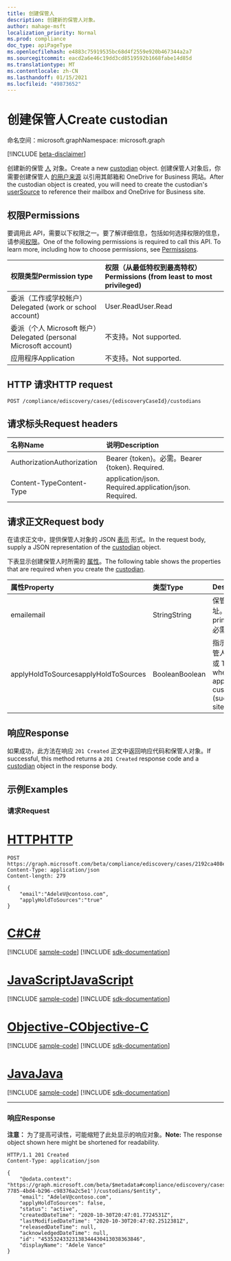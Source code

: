 ```yaml
---
title: 创建保管人
description: 创建新的保管人对象。
author: mahage-msft
localization_priority: Normal
ms.prod: compliance
doc_type: apiPageType
ms.openlocfilehash: e4883c75919535bc68d4f2559e920b467344a2a7
ms.sourcegitcommit: eacd2a6e46c19dd3cd8519592b1668fabe14d85d
ms.translationtype: MT
ms.contentlocale: zh-CN
ms.lasthandoff: 01/15/2021
ms.locfileid: "49873652"
---
```

# <a name="create-custodian"></a><span data-ttu-id="ebee4-103">创建保管人</span><span class="sxs-lookup"><span data-stu-id="ebee4-103">Create custodian</span></span>

<span data-ttu-id="ebee4-104">命名空间：microsoft.graph</span><span class="sxs-lookup"><span data-stu-id="ebee4-104">Namespace: microsoft.graph</span></span>

[!INCLUDE [beta-disclaimer](../../includes/beta-disclaimer.md)]

<span data-ttu-id="ebee4-105">创建新的保管 [人](../resources/custodian.md) 对象。</span><span class="sxs-lookup"><span data-stu-id="ebee4-105">Create a new [custodian](../resources/custodian.md) object.</span></span> <span data-ttu-id="ebee4-106">创建保管人对象后，你需要创建保管人 [的用户来源](../resources/usersource.md) 以引用其邮箱和 OneDrive for Business 网站。</span><span class="sxs-lookup"><span data-stu-id="ebee4-106">After the custodian object is created, you will need to create the custodian's [userSource](../resources/usersource.md) to reference their mailbox and OneDrive for Business site.</span></span>

## <a name="permissions"></a><span data-ttu-id="ebee4-107">权限</span><span class="sxs-lookup"><span data-stu-id="ebee4-107">Permissions</span></span>

<span data-ttu-id="ebee4-p102">要调用此 API，需要以下权限之一。要了解详细信息，包括如何选择权限的信息，请参阅[权限](/graph/permissions-reference)。</span><span class="sxs-lookup"><span data-stu-id="ebee4-p102">One of the following permissions is required to call this API. To learn more, including how to choose permissions, see [Permissions](/graph/permissions-reference).</span></span>

|<span data-ttu-id="ebee4-110">权限类型</span><span class="sxs-lookup"><span data-stu-id="ebee4-110">Permission type</span></span>|<span data-ttu-id="ebee4-111">权限（从最低特权到最高特权）</span><span class="sxs-lookup"><span data-stu-id="ebee4-111">Permissions (from least to most privileged)</span></span>|
|:---|:---|
|<span data-ttu-id="ebee4-112">委派（工作或学校帐户）</span><span class="sxs-lookup"><span data-stu-id="ebee4-112">Delegated (work or school account)</span></span>|<span data-ttu-id="ebee4-113">User.Read</span><span class="sxs-lookup"><span data-stu-id="ebee4-113">User.Read</span></span>|
|<span data-ttu-id="ebee4-114">委派（个人 Microsoft 帐户）</span><span class="sxs-lookup"><span data-stu-id="ebee4-114">Delegated (personal Microsoft account)</span></span>|<span data-ttu-id="ebee4-115">不支持。</span><span class="sxs-lookup"><span data-stu-id="ebee4-115">Not supported.</span></span>|
|<span data-ttu-id="ebee4-116">应用程序</span><span class="sxs-lookup"><span data-stu-id="ebee4-116">Application</span></span>|<span data-ttu-id="ebee4-117">不支持。</span><span class="sxs-lookup"><span data-stu-id="ebee4-117">Not supported.</span></span>|

## <a name="http-request"></a><span data-ttu-id="ebee4-118">HTTP 请求</span><span class="sxs-lookup"><span data-stu-id="ebee4-118">HTTP request</span></span>

<!-- {
  "blockType": "ignored"
}
-->

``` http
POST /compliance/ediscovery/cases/{ediscoveryCaseId}/custodians
```

## <a name="request-headers"></a><span data-ttu-id="ebee4-119">请求标头</span><span class="sxs-lookup"><span data-stu-id="ebee4-119">Request headers</span></span>

|<span data-ttu-id="ebee4-120">名称</span><span class="sxs-lookup"><span data-stu-id="ebee4-120">Name</span></span>|<span data-ttu-id="ebee4-121">说明</span><span class="sxs-lookup"><span data-stu-id="ebee4-121">Description</span></span>|
|:---|:---|
|<span data-ttu-id="ebee4-122">Authorization</span><span class="sxs-lookup"><span data-stu-id="ebee4-122">Authorization</span></span>|<span data-ttu-id="ebee4-p103">Bearer {token}。必需。</span><span class="sxs-lookup"><span data-stu-id="ebee4-p103">Bearer {token}. Required.</span></span>|
|<span data-ttu-id="ebee4-125">Content-Type</span><span class="sxs-lookup"><span data-stu-id="ebee4-125">Content-Type</span></span>|<span data-ttu-id="ebee4-p104">application/json. Required.</span><span class="sxs-lookup"><span data-stu-id="ebee4-p104">application/json. Required.</span></span>|

## <a name="request-body"></a><span data-ttu-id="ebee4-128">请求正文</span><span class="sxs-lookup"><span data-stu-id="ebee4-128">Request body</span></span>

<span data-ttu-id="ebee4-129">在请求正文中，提供保管人对象的 JSON [表示](../resources/custodian.md) 形式。</span><span class="sxs-lookup"><span data-stu-id="ebee4-129">In the request body, supply a JSON representation of the [custodian](../resources/custodian.md) object.</span></span>

<span data-ttu-id="ebee4-130">下表显示创建保管人时所需的 [属性](../resources/custodian.md)。</span><span class="sxs-lookup"><span data-stu-id="ebee4-130">The following table shows the properties that are required when you create the [custodian](../resources/custodian.md).</span></span>

|<span data-ttu-id="ebee4-131">属性</span><span class="sxs-lookup"><span data-stu-id="ebee4-131">Property</span></span>|<span data-ttu-id="ebee4-132">类型</span><span class="sxs-lookup"><span data-stu-id="ebee4-132">Type</span></span>|<span data-ttu-id="ebee4-133">Description</span><span class="sxs-lookup"><span data-stu-id="ebee4-133">Description</span></span>|
|:---|:---|:---|
|<span data-ttu-id="ebee4-134">email</span><span class="sxs-lookup"><span data-stu-id="ebee4-134">email</span></span>|<span data-ttu-id="ebee4-135">String</span><span class="sxs-lookup"><span data-stu-id="ebee4-135">String</span></span>|<span data-ttu-id="ebee4-136">保管人的主 SMTP 地址。</span><span class="sxs-lookup"><span data-stu-id="ebee4-136">Custodian's primary SMTP address.</span></span> <span data-ttu-id="ebee4-137">必需。</span><span class="sxs-lookup"><span data-stu-id="ebee4-137">Required.</span></span>|
|<span data-ttu-id="ebee4-138">applyHoldToSources</span><span class="sxs-lookup"><span data-stu-id="ebee4-138">applyHoldToSources</span></span>|<span data-ttu-id="ebee4-139">Boolean</span><span class="sxs-lookup"><span data-stu-id="ebee4-139">Boolean</span></span>|<span data-ttu-id="ebee4-140">指示是否将保留应用于保管人的来源 (邮箱、网站或 Teams) 。</span><span class="sxs-lookup"><span data-stu-id="ebee4-140">Indicates whether a hold is applied to the custodian's sources (such as mailboxes, sites, or Teams).</span></span>|

## <a name="response"></a><span data-ttu-id="ebee4-141">响应</span><span class="sxs-lookup"><span data-stu-id="ebee4-141">Response</span></span>

<span data-ttu-id="ebee4-142">如果成功，此方法在响应 `201 Created` 正文中返回响应代码[](../resources/custodian.md)和保管人对象。</span><span class="sxs-lookup"><span data-stu-id="ebee4-142">If successful, this method returns a `201 Created` response code and a [custodian](../resources/custodian.md) object in the response body.</span></span>

## <a name="examples"></a><span data-ttu-id="ebee4-143">示例</span><span class="sxs-lookup"><span data-stu-id="ebee4-143">Examples</span></span>

### <a name="request"></a><span data-ttu-id="ebee4-144">请求</span><span class="sxs-lookup"><span data-stu-id="ebee4-144">Request</span></span>


# <a name="http"></a>[<span data-ttu-id="ebee4-145">HTTP</span><span class="sxs-lookup"><span data-stu-id="ebee4-145">HTTP</span></span>](#tab/http)
<!-- {
  "blockType": "request",
  "name": "create_custodian_from_"
}
-->

``` http
POST https://graph.microsoft.com/beta/compliance/ediscovery/cases/2192ca408ea2410eba3bec8ae873be6b/custodians
Content-Type: application/json
Content-length: 279

{
    "email":"AdeleV@contoso.com",
    "applyHoldToSources":"true"
}
```
# <a name="c"></a>[<span data-ttu-id="ebee4-146">C#</span><span class="sxs-lookup"><span data-stu-id="ebee4-146">C#</span></span>](#tab/csharp)
[!INCLUDE [sample-code](../includes/snippets/csharp/create-custodian-from--csharp-snippets.md)]
[!INCLUDE [sdk-documentation](../includes/snippets/snippets-sdk-documentation-link.md)]

# <a name="javascript"></a>[<span data-ttu-id="ebee4-147">JavaScript</span><span class="sxs-lookup"><span data-stu-id="ebee4-147">JavaScript</span></span>](#tab/javascript)
[!INCLUDE [sample-code](../includes/snippets/javascript/create-custodian-from--javascript-snippets.md)]
[!INCLUDE [sdk-documentation](../includes/snippets/snippets-sdk-documentation-link.md)]

# <a name="objective-c"></a>[<span data-ttu-id="ebee4-148">Objective-C</span><span class="sxs-lookup"><span data-stu-id="ebee4-148">Objective-C</span></span>](#tab/objc)
[!INCLUDE [sample-code](../includes/snippets/objc/create-custodian-from--objc-snippets.md)]
[!INCLUDE [sdk-documentation](../includes/snippets/snippets-sdk-documentation-link.md)]

# <a name="java"></a>[<span data-ttu-id="ebee4-149">Java</span><span class="sxs-lookup"><span data-stu-id="ebee4-149">Java</span></span>](#tab/java)
[!INCLUDE [sample-code](../includes/snippets/java/create-custodian-from--java-snippets.md)]
[!INCLUDE [sdk-documentation](../includes/snippets/snippets-sdk-documentation-link.md)]

---


### <a name="response"></a><span data-ttu-id="ebee4-150">响应</span><span class="sxs-lookup"><span data-stu-id="ebee4-150">Response</span></span>

<span data-ttu-id="ebee4-151">**注意：** 为了提高可读性，可能缩短了此处显示的响应对象。</span><span class="sxs-lookup"><span data-stu-id="ebee4-151">**Note:** The response object shown here might be shortened for readability.</span></span>
<!-- {
  "blockType": "response",
  "truncated": true,
  "@odata.type": "microsoft.graph.custodian"
}
-->

``` http
HTTP/1.1 201 Created
Content-Type: application/json

{
    "@odata.context": "https://graph.microsoft.com/beta/$metadata#compliance/ediscovery/cases('4c8f8f70-7785-4bd4-b296-c98376a2c5e1')/custodians/$entity",
    "email": "AdeleV@contoso.com",
    "applyHoldToSources": false,
    "status": "active",
    "createdDateTime": "2020-10-30T20:47:01.7724531Z",
    "lastModifiedDateTime": "2020-10-30T20:47:02.2512381Z",
    "releasedDateTime": null,
    "acknowledgedDateTime": null,
    "id": "45353243323138344430413038363846",
    "displayName": "Adele Vance"
}
```
